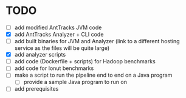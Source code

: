 # TODO

- [ ] add modified AntTracks JVM code
- [x] add AntTracks Analyzer + CLI code
- [ ] add built binaries for JVM and Analyzer (link to a different hosting service as the files will be quite large)
- [x] add analyzer scripts
- [ ] add code (Dockerfile + scripts) for Hadoop benchmarks
- [ ] add code for Ionut benchmarks
- [ ] make a script to run the pipeline end to end on a Java program
    - [ ] provide a sample Java program to run on
- [ ] add prerequisites
